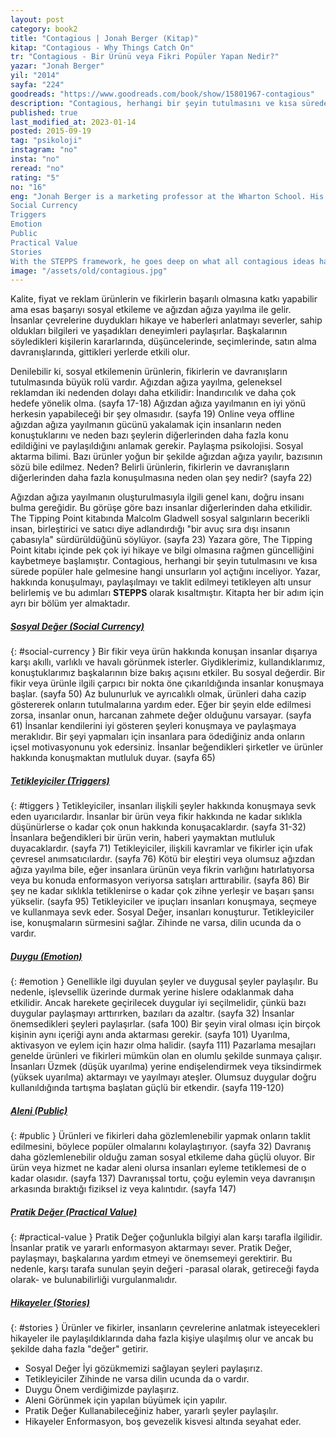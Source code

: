 ```yaml
---
layout: post  
category: book2  
title: "Contagious | Jonah Berger (Kitap)"  
kitap: "Contagious - Why Things Catch On"  
tr: "Contagious - Bir Ürünü veya Fikri Popüler Yapan Nedir?"  
yazar: "Jonah Berger"  
yil: "2014"  
sayfa: "224"  
goodreads: "https://www.goodreads.com/book/show/15801967-contagious"
description: "Contagious, herhangi bir şeyin tutulmasını ve kısa sürede popüler hale gelmesine hangi unsurların yol açtığını inceliyor. Yazar, hakkında konuşulmayı, paylaşılmayı ve taklit edilmeyi tetikleyici olarak belirlediği altı unsuru kitabında paylaşıyor."
published: true
last_modified_at: 2023-01-14
posted: 2015-09-19
tag: "psikoloji"
instagram: "no"
insta: "no"
reread: "no"
rating: "5"
no: "16"
eng: "Jonah Berger is a marketing professor at the Wharton School. His book 'Contagious: Why Things Catch On' is about why some themes or ideas go viral, while others don't. He is explaining the concept of contagious in six principles (STEPPS). 
Social Currency 
Triggers 
Emotion 
Public 
Practical Value 
Stories 
With the STEPPS framework, he goes deep on what all contagious ideas have in common. With the examples he has provided, the book becomes catchy and sound in terms of the related theory."
image: "/assets/old/contagious.jpg"
---
```


Kalite, fiyat ve reklam ürünlerin ve fikirlerin başarılı olmasına katkı yapabilir ama esas başarıyı sosyal etkileme ve ağızdan ağıza yayılma ile gelir. İnsanlar çevrelerine duydukları hikaye ve haberleri anlatmayı severler, sahip oldukları bilgileri ve yaşadıkları deneyimleri paylaşırlar. Başkalarının söyledikleri kişilerin kararlarında, düşüncelerinde, seçimlerinde, satın alma davranışlarında, gittikleri yerlerde etkili olur.  
  
Denilebilir ki, sosyal etkilemenin ürünlerin, fikirlerin ve davranışların tutulmasında büyük rolü vardır. Ağızdan ağıza yayılma, geleneksel reklamdan iki nedenden dolayı daha etkilidir: İnandırıcılık ve daha çok hedefe yönelik olma. (sayfa 17-18) Ağızdan ağıza yayılmanın en iyi yönü herkesin yapabileceği bir şey olmasıdır. (sayfa 19) Online veya offline ağızdan ağıza yayılmanın gücünü yakalamak için insanların neden konuştuklarını ve neden bazı şeylerin diğerlerinden daha fazla konu edildiğini ve paylaşıldığını anlamak gerekir. Paylaşma psikolojisi. Sosyal aktarma bilimi. Bazı ürünler yoğun bir şekilde ağızdan ağıza yayılır, bazısının sözü bile edilmez. Neden? Belirli ürünlerin, fikirlerin ve davranışların diğerlerinden daha fazla konuşulmasına neden olan şey nedir? (sayfa 22)  
  
Ağızdan ağıza yayılmanın oluşturulmasıyla ilgili genel kanı, doğru insanı bulma gereğidir. Bu görüşe göre bazı insanlar diğerlerinden daha etkilidir. The Tipping Point kitabında Malcolm Gladwell sosyal salgınların becerikli insan, birleştirici ve satıcı diye adlandırdığı "bir avuç sıra dışı insanın çabasıyla" sürdürüldüğünü söylüyor. (sayfa 23) Yazara göre, The Tipping Point kitabı içinde pek çok iyi hikaye ve bilgi olmasına rağmen güncelliğini kaybetmeye başlamıştır. Contagious, herhangi bir şeyin tutulmasını ve kısa sürede popüler hale gelmesine hangi unsurların yol açtığını inceliyor. Yazar, hakkında konuşulmayı, paylaşılmayı ve taklit edilmeyi tetikleyen altı unsur belirlemiş ve bu adımları __STEPPS__ olarak kısaltmıştır. Kitapta her bir adım için ayrı bir bölüm yer almaktadır.  
  
##### [Sosyal Değer (Social Currency)](#social-currency)
{: #social-currency }
Bir fikir veya ürün hakkında konuşan insanlar dışarıya karşı akıllı, varlıklı ve havalı görünmek isterler. Giydiklerimiz, kullandıklarımız, konuştuklarımız başkalarının bize bakış açısını etkiler. Bu sosyal değerdir. Bir fikir veya ürünle ilgili çarpıcı bir nokta öne çıkarıldığında insanlar konuşmaya başlar. (sayfa 50) Az bulunurluk ve ayrıcalıklı olmak, ürünleri daha cazip göstererek onların tutulmalarına yardım eder. Eğer bir şeyin elde edilmesi zorsa, insanlar onun, harcanan zahmete değer olduğunu varsayar. (sayfa 61) İnsanlar kendilerini iyi gösteren şeyleri konuşmaya ve paylaşmaya meraklıdır. Bir şeyi yapmaları için insanlara para ödediğiniz anda onların içsel motivasyonunu yok edersiniz. İnsanlar beğendikleri şirketler ve ürünler hakkında konuşmaktan mutluluk duyar. (sayfa 65)  
  
##### [Tetikleyiciler (Triggers)](#triggers)
{: #tiggers }
Tetikleyiciler, insanları ilişkili şeyler hakkında konuşmaya sevk eden uyarıcılardır. İnsanlar bir ürün veya fikir hakkında ne kadar sıklıkla düşünürlerse o kadar çok onun hakkında konuşacaklardır. (sayfa 31-32) İnsanlara beğendikleri bir ürün verin, haberi yaymaktan mutluluk duyacaklardır. (sayfa 71) Tetikleyiciler, ilişkili kavramlar ve fikirler için ufak çevresel anımsatıcılardır. (sayfa 76) Kötü bir eleştiri veya olumsuz ağızdan ağıza yayılma bile, eğer insanlara ürünün veya fikrin varlığını hatırlatıyorsa veya bu konuda enformasyon veriyorsa satışları arttırabilir. (sayfa 86) Bir şey ne kadar sıklıkla tetiklenirse o kadar çok zihne yerleşir ve başarı şansı yükselir. (sayfa 95) Tetikleyiciler ve ipuçları insanları konuşmaya, seçmeye ve kullanmaya sevk eder. Sosyal Değer, insanları konuşturur. Tetikleyiciler ise, konuşmaların sürmesini sağlar. Zihinde ne varsa, dilin ucunda da o vardır.
  
##### [Duygu (Emotion)](#emotion)
{: #emotion }
Genellikle ilgi duyulan şeyler ve duygusal şeyler paylaşılır. Bu nedenle, işlevsellik üzerinde durmak yerine hislere odaklanmak daha etkilidir. Ancak harekete geçirilecek duygular iyi seçilmelidir, çünkü bazı duygular paylaşmayı arttırırken, bazıları da azaltır. (sayfa 32) İnsanlar önemsedikleri şeyleri paylaşırlar. (safa 100) Bir şeyin viral olması için birçok kişinin aynı içeriği aynı anda aktarması gerekir. (sayfa 101) Uyarılma, aktivasyon ve eylem için hazır olma halidir. (sayfa 111) Pazarlama mesajları genelde ürünleri ve fikirleri mümkün olan en olumlu şekilde sunmaya çalışır. İnsanları Üzmek (düşük uyarılma) yerine endişelendirmek veya tiksindirmek (yüksek uyarılma) aktarmayı ve yayılmayı ateşler. Olumsuz duygular doğru kullanıldığında tartışma başlatan güçlü bir etkendir. (sayfa 119-120)   
  
##### [Aleni (Public)](#public)
{: #public } 
Ürünleri ve fikirleri daha gözlemlenebilir yapmak onların taklit edilmesini, böylece popüler olmalarını kolaylaştırıyor. (sayfa 32) Davranış daha gözlemlenebilir olduğu zaman sosyal etkileme daha güçlü oluyor. Bir ürün veya hizmet ne kadar aleni olursa insanları eyleme tetiklemesi de o kadar olasıdır. (sayfa 137) Davranışsal tortu, çoğu eylemin veya davranışın arkasında bıraktığı fiziksel iz veya kalıntıdır. (sayfa 147)  
  
##### [Pratik Değer (Practical Value)](#practical-value)
{: #practical-value }
Pratik Değer çoğunlukla bilgiyi alan karşı tarafla ilgilidir. İnsanlar pratik ve yararlı enformasyon aktarmayı sever. Pratik Değer, paylaşmayı, başkalarına yardım etmeyi ve önemsemeyi gerektirir. Bu nedenle, karşı tarafa sunulan şeyin değeri -parasal olarak, getireceği fayda olarak- ve bulunabilirliği vurgulanmalıdır.  

##### [Hikayeler (Stories)](#stories)
{: #stories }
Ürünler ve fikirler, insanların çevrelerine anlatmak isteyecekleri hikayeler ile paylaşıldıklarında daha fazla kişiye ulaşılmış olur ve ancak bu şekilde daha fazla "değer" getirir.  
  
- Sosyal Değer İyi gözükmemizi sağlayan şeyleri paylaşırız.  
- Tetikleyiciler Zihinde ne varsa dilin ucunda da o vardır.  
- Duygu Önem verdiğimizde paylaşırız.  
- Aleni Görünmek için yapılan büyümek için yapılır.  
- Pratik Değer Kullanabileceğiniz haber, yararlı şeyler paylaşılır.  
- Hikayeler Enformasyon, boş gevezelik kisvesi altında seyahat eder.  
